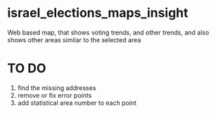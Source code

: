 # israel_elections_maps_insight
Web based map, that shows voting trends, and other trends, and also shows other areas similar to the selected area

# TO DO
1. find the missing addresses
2. remove or fix error points
3. add statistical area number to each point